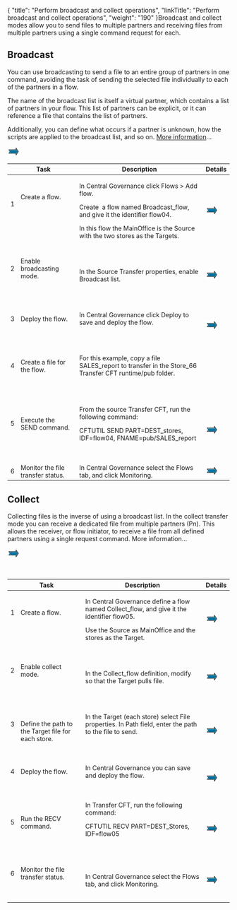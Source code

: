 {
    "title": "Perform broadcast and collect operations",
    "linkTitle": "Perform broadcast and collect operations",
    "weight": "190"
}Broadcast and collect modes allow you to send files to multiple partners and receiving files from multiple partners using a single command request for each.



## Broadcast



You can use broadcasting to send a file to an entire group of partners in one command, avoiding the task of sending the selected file individually to each of the partners in a flow.



The name of the broadcast list is itself a virtual partner, which contains a list of partners in your flow. This list of partners can be explicit, or it can reference a file that contains the list of partners.



Additionally, you can define what occurs if a partner is unknown, how the scripts are applied to the broadcast list, and so on. [More information](../../../concepts/transfer_command_overview/broadcast_collect)...



![Simplified diagram of a Source Transfer CFT sending a file to multiple Targets](mapArrow.png)



<table data-cellspacing="0">

<thead>

<tr class="header">

<th colspan="2">  Task</th>

<th>Description</th>

<th>Details</th>

</tr>

</thead>

<tbody>

<tr class="odd">

<td><p>1</p>

<p> </p></td>

<td><p>Create a flow.</p>

<p> </p>

<p><br />

</p></td>

<td><p>In <span>Central Governance</span> click <span>Flows </span>&gt; <span>Add flow</span>.</p>

<p>Create  a flow named <span>Broadcast_flow</span>, and give it the identifier <span>flow04</span>.</p>

<p>In this flow the MainOffice is the Source with the two stores as the Targets.</p></td>

<td><a href="../intro_cg_task_catalog/t_defineflow_broadcast"><img src="mapArrow.png" /></a></td>

</tr>

<tr class="even">

<td><p>2</p>

<p> </p></td>

<td><p>Enable broadcasting mode.</p>

<p> </p></td>

<td><p> </p>

<p>In the Source Transfer properties, enable Broadcast list.</p>

<p> </p></td>

<td><a href="../intro_cg_task_catalog/t_defineflow_broadcast"><img src="mapArrow.png" /></a></td>

</tr>

<tr class="odd">

<td><p>3</p>

<p> </p></td>

<td><p>Deploy the flow.</p>

<p> </p></td>

<td><p>In <span>Central Governance</span> click <span>Deploy </span>to save and deploy the flow.</p>

<p> </p></td>

<td><a href="../intro_cg_task_catalog/t_savedeployflow"><img src="mapArrow.png" /></a></td>

</tr>

<tr class="even">

<td><p>4</p>

<p> </p></td>

<td><p>Create a file for the flow.</p>

<p> </p></td>

<td><p>For this example, copy a file SALES_report to transfer in the Store_66 <span>Transfer CFT</span><span> runtime/pub </span>folder.</p>

<p> </p></td>

<td> </td>

</tr>

<tr class="odd">

<td><p>5</p>

<p> </p></td>

<td><p>Execute the SEND command.</p>

<p> </p></td>

<td><p>From the source <span>Transfer CFT</span>, run the following command:</p>

<p><span>CFTUTIL SEND PART=DEST_stores, IDF=flow04, FNAME=pub/SALES_report</span></p>

<p> </p></td>

<td><a href="../../../c_intro_userinterfaces/about_cftutil"><img src="mapArrow.png" /></a></td>

</tr>

<tr class="even">

<td>6</td>

<td>Monitor the file transfer status.</td>

<td>In <span>Central Governance</span> select the <span>Flows </span>tab, and click <span>Monitoring</span>.</td>

<td><a href="../intro_cg_task_catalog/c_flow_monitoring"><img src="mapArrow.png" /></a></td>

</tr>

</tbody>

</table>



## Collect



Collecting files is the inverse of using a broadcast list. In the collect transfer mode you can receive a dedicated file from multiple partners (P*n*). This allows the receiver, or flow initiator, to receive a file from all defined partners using a single request command. More information...



![Simplified diagram of a Target Transfer CFT receiving files from multiple sources](mapArrow.png)



 



<table data-cellspacing="0">

<thead>

<tr class="header">

<th colspan="2">  Task</th>

<th>Description</th>

<th>Details</th>

</tr>

</thead>

<tbody>

<tr class="odd">

<td><p>1</p>

<p> </p></td>

<td><p>Create a flow.</p>

<p><br />

</p></td>

<td><p>In <span>Central Governance</span> define a flow named <span>Collect_flow</span>, and give it the identifier <span>flow05</span>.</p>

<p>Use the Source as MainOffice and the stores as the Target.<br />

</p></td>

<td><a href="../intro_cg_task_catalog/t_define_simpleflow"><img src="mapArrow.png" /></a></td>

</tr>

<tr class="even">

<td><p>2</p>

<p> </p></td>

<td><p>Enable collect mode.</p>

<p> </p></td>

<td><p> </p>

<p>In the Collect_flow definition, modify so that the Target pulls file.</p>

<p> </p></td>

<td><a href="../intro_cg_task_catalog/t_defineflow_collect"><img src="mapArrow.png" /></a></td>

</tr>

<tr class="odd">

<td><p>3</p>

<p> </p></td>

<td>Define the path to the Target file for each store.</td>

<td><p>In the Target (each store) select File properties. In Path field, enter the path to the file to send.</p>

<p> </p></td>

<td><a href="../intro_cg_task_catalog/t_collect_target_properties"><img src="mapArrow.png" /></a></td>

</tr>

<tr class="even">

<td><p>4</p>

<p> </p></td>

<td><p>Deploy the flow.</p>

<p> </p></td>

<td><p>In <span>Central Governance</span> you can save and deploy the flow.</p>

<p> </p></td>

<td><a href="../intro_cg_task_catalog/t_savedeployflow"><img src="mapArrow.png" /></a></td>

</tr>

<tr class="odd">

<td><p>5</p>

<p> </p></td>

<td><p>Run the RECV command.</p>

<p> </p></td>

<td>In <span>Transfer CFT</span>, run the following command: <span><br />

</span><span>CFTUTIL RECV PART=DEST_Stores, IDF=flow05</span>

<p> </p></td>

<td><a href="../../../c_intro_userinterfaces/about_cftutil"><img src="mapArrow.png" /></a></td>

</tr>

<tr class="even">

<td><p>6</p>

<p> </p></td>

<td><p>Monitor the file transfer status.</p>

<p> </p></td>

<td><p>In <span>Central Governance</span> select the <span>Flows </span>tab, and click <span>Monitoring</span>.</p></td>

<td><a href="../intro_cg_task_catalog/c_flow_monitoring"><img src="mapArrow.png" /></a></td>

</tr>

</tbody>

</table>

